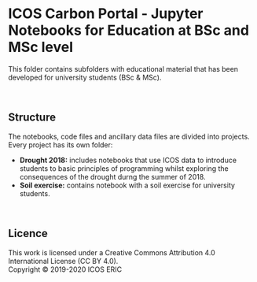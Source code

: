 # ICOS Carbon Portal - Jupyter Notebooks for Education at BSc and MSc level
This folder contains subfolders with educational material that has been developed for university students (BSc & MSc).

<br>

## Structure
The notebooks, code files and ancillary data files are divided into projects. Every project has its own folder:

* **Drought 2018:** includes notebooks that use ICOS data to introduce students to basic principles of programming whilst exploring the consequences of the drought durng the summer of 2018.
* **Soil exercise:** contains notebook with a soil exercise for university students.

<br>

## Licence
This work is licensed under a Creative Commons Attribution 4.0 International License (CC BY 4.0). <br>
Copyright © 2019-2020 ICOS ERIC

